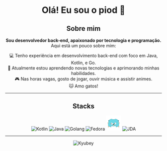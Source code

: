 <h1 align="center">Olá! Eu sou o piod 👋</h1>

<h2 align="center">Sobre mim</h2>

<p align="center">
  <b>Sou desenvolvedor back-end, apaixonado por tecnologia e programação.</b>
  <br/>
  Aqui está um pouco sobre mim:
</p>

<p align="center">
  💻 Tenho experiência em desenvolvimento back-end com foco em Java, Kotlin, e Go. <br>
  🌱 Atualmente estou aprendendo novas tecnologias e aprimorando minhas habilidades. <br>
  🎮 Nas horas vagas, gosto de jogar, ouvir música e assistir animes. <br>
  🐱 Amo gatos!
</p>

<hr/>

<h2 align="center">Stacks</h2>

<p align="center">
  <img src="https://img.icons8.com/color/48/000000/kotlin.png" alt="Kotlin" />
  <img src="https://img.icons8.com/color/48/000000/java-coffee-cup-logo.png" alt="Java" />
  <img src="https://img.icons8.com/color/48/000000/golang.png" alt="Golang" />
  <img src="https://cdn.jsdelivr.net/gh/devicons/devicon@latest/icons/fedora/fedora-original.svg" alt="Fedora" width="48" />
  <img src="https://github.com/bwmarrin/discordgo/raw/master/docs/img/discordgo.svg" alt="DiscordGo" height="48" />
  <img src="https://github.com/discord-jda/JDA/raw/assets/assets/readme/logo.png?raw=true" alt="JDA" height="48" />
</p>

<hr/>

<p align="center">
  <img src="https://raw.githubusercontent.com/innng/innng/master/assets/kyubey.gif" alt="Kyubey" height="100" />
</p>
